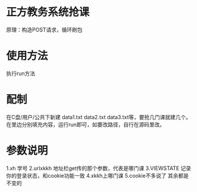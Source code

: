 # 正方教务系统抢课
原理：构造POST请求，循环刷包
# 使用方法
执行run方法
# 配制
在C盘/用户/公共下新建 data1.txt data2.txt data3.txt等，要抢几门课就建几个。<br>
在里边分别填充内容，运行run即可，如要改路径，自行在源码里改。
# 参数说明
1.xh 学号
2.urlxkkh 地址栏get传的那个参数，代表是哪门课
3.VIEWSTATE 记录你的登录状态，和cookie功能一致
4.xkkh上哪门课
5.cookie不多说了
其余都是不变的
